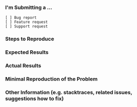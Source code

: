 <!--
     **BEFORE PUBLISHING AN ISSUE**

  1) Make sure you are using the latest version of react-datetime. Execute
    npm ls react-datetime
  in your terminal to see what version you are using, and compare it to what verion is published to
  npm by looking at the package's npm page:
    https://www.npmjs.com/package/react-datetime

  2) Some of the most frequently asked questions have the answer for them in the documentation.
  Be sure to read through the API carefully before publishing an issue:
    https://github.com/YouCanBookMe/react-datetime#api
  We also use the label *Documentation* for issues that have code examples in them which may be
  useful for other developers, please have a look there as well:
    https://github.com/YouCanBookMe/react-datetime/issues?utf8=%E2%9C%93&q=label%3Adocumentation%20

  3) Discussions for version 3 of react-datetime has been initiated, and we have come up with some
  feature and bug candidates. This means that if a feature or bug has been requested/reported many
  times, it's likely to be a candidate for version 3. Make sure your bug or feature is not included
  in this list before publishing it.

  You can find all the candidates here in the *Candidates* column:
    https://github.com/YouCanBookMe/react-datetime/projects/1
-->

### I'm Submitting a ...

<!-- Put an "x" in the box for the type of report that apply -->

```
[ ] Bug report
[ ] Feature request
[ ] Support request
```

### Steps to Reproduce

<!-- Define the minimal steps to reproduce the bug, preferably in the format of a numbered list -->

### Expected Results

<!-- Describe what the expected results are -->

### Actual Results

<!-- Describe what the actual results are -->

### Minimal Reproduction of the Problem

<!--
  If the current behavior is a bug or you can illustrate your feature request better with an
  example, please provide a *minimal demo* (if possible) of the problem via
  http://codepen.io/ or similar. We recommend that you fork this example as a starting point,
  it's using the *latest published* version of react-datetime:
    http://codepen.io/simeg/pen/mEmQmP
-->

### Other Information (e.g. stacktraces, related issues, suggestions how to fix)

<!-- Any other information you think is valuable can be put here -->

<!--
  Is there anything in this template you think is confusing, unclear, redundant or just simply bad?
  Please let us know either via creating an issue or creating a PR with changes to it.
-->
